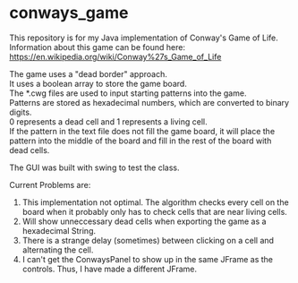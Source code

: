 # conways_game

This repository is for my Java implementation of Conway's Game of Life.
Information about this game can be found here:
https://en.wikipedia.org/wiki/Conway%27s_Game_of_Life

The game uses a "dead border" approach.  
It uses a boolean array to store the game board.  
The *.cwg files are used to input starting patterns into the game.  
Patterns are stored as hexadecimal numbers, which are converted to binary digits.  
0 represents a dead cell and 1 represents a living cell.  
If the pattern in the text file does not fill the game board, it will place the pattern into the middle of the board
and fill in the rest of the board with dead cells.  

The GUI was built with swing to test the class.   
  
Current Problems are:  
1.  This implementation not optimal. The algorithm checks every cell on the board when it probably only has to check cells that are near living cells.  
2.  Will show unneccessary dead cells when exporting the game as a hexadecimal String.  
3.  There is a strange delay (sometimes) between clicking on a cell and alternating the cell.  
4.  I can't get the ConwaysPanel to show up in the same JFrame as the controls. Thus, I have made a different JFrame.  

